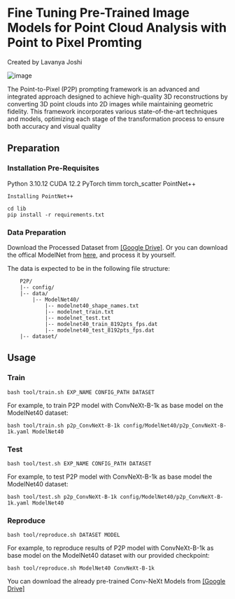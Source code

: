 # Fine Tuning Pre-Trained Image Models for Point Cloud Analysis with Point to Pixel Promting

Created by Lavanya Joshi
 
![image](https://github.com/Artificial-Linguistic/P2P/assets/79073015/7f799a16-2c28-499b-a4e0-b29dae5c9b4a)

The Point-to-Pixel (P2P) prompting framework is an advanced and integrated approach designed to achieve high-quality 3D reconstructions by converting 3D point clouds into 2D images while maintaining geometric fidelity. This framework incorporates various state-of-the-art techniques and models, optimizing each stage of the transformation process to ensure both accuracy and visual quality

## Preparation

### Installation Pre-Requisites

Python 3.10.12
CUDA 12.2
PyTorch
timm 
torch_scatter
PointNet++

```
Installing PointNet++

cd lib
pip install -r requirements.txt

```

### Data Preparation

Download the Processed Dataset from [[Google Drive]](https://drive.google.com/drive/folders/1kR2QILZOq1PhCyMMyGwMCvf5ZJbt4hhk?usp=sharing).
Or you can download the offical ModelNet from [here](https://shapenet.cs.stanford.edu/media/modelnet40_normal_resampled.zip), and process it by yourself.

The data is expected to be in the following file structure:
```
    P2P/
    |-- config/
    |-- data/
        |-- ModelNet40/
            |-- modelnet40_shape_names.txt
            |-- modelnet_train.txt
            |-- modelnet_test.txt
            |-- modelnet40_train_8192pts_fps.dat
            |-- modelnet40_test_8192pts_fps.dat
    |-- dataset/
```
## Usage

### Train

```
bash tool/train.sh EXP_NAME CONFIG_PATH DATASET
```

For example, to train P2P model with ConvNeXt-B-1k as base model on the ModelNet40 dataset:

```
bash tool/train.sh p2p_ConvNeXt-B-1k config/ModelNet40/p2p_ConvNeXt-B-1k.yaml ModelNet40
```

### Test

```
bash tool/test.sh EXP_NAME CONFIG_PATH DATASET
```

For example, to test P2P model with ConvNeXt-B-1k as base model the ModelNet40 dataset:

```
bash tool/test.sh p2p_ConvNeXt-B-1k config/ModelNet40/p2p_ConvNeXt-B-1k.yaml ModelNet40
```

### Reproduce

```
bash tool/reproduce.sh DATASET MODEL
```

For example, to reproduce results of P2P model with ConvNeXt-B-1k as base model on the ModelNet40 dataset with our provided checkpoint:

```
bash tool/reproduce.sh ModelNet40 ConvNeXt-B-1k
```

You can download the already pre-trained Conv-NeXt Models from [[Google Drive]](https://drive.google.com/drive/folders/1gglAunXt55tbJlszvkJm9OYpovk5uBca?usp=drive_link)



